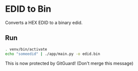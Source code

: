 # EDID to Bin

Converts a HEX EDID to a binary edid.

## Run

```bash
. venv/bin/activate
echo "someedid" | ./app/main.py -o edid.bin
```

This is now protected by GitGuard! (Don't merge this message)
